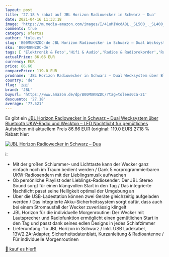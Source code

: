```yaml
---
layout: post
title: '27.18 % rabat auf JBL Horizon Radiowecker in Schwarz – Dua'
date: 2021-04-16 11:33:18
image: 'https://m.media-amazon.com/images/I/41uMIWcdA8L._SL500_._SL400_.jpg'
comments: true
category: ofertas
author: 'tole.es'
slug: 'B00MUKNZDC-de JBL Horizon Radiowecker in Schwarz – Dual Wecksystem über...'
sku: 'B00MUKNZDC-de'
tags: [ 'Elektronik & Foto','Hifi & Audio','Radios & Radiorekorder','Radiowecker & Uhrenradios','jbl', ]
actualPrice: 86.66 EUR
currency: EUR
price: 86.66
comparePrice: 119.0 EUR
prodname: 'JBL Horizon Radiowecker in Schwarz – Dual Wecksystem über Bluetooth  UKW-Radio und Weckton – LED Nachtlicht für gemütliches Aufstehen'
country: 'de'
flag: '🇩🇪'
brand: 'JBL'
buyurl: 'https://www.amazon.de/dp/B00MUKNZDC/?tag=tolees0ca-21'
descuento: '27.18'
average: '77.521'
---
```


Es gibt ein [JBL Horizon Radiowecker in Schwarz – Dual Wecksystem über Bluetooth  UKW-Radio und Weckton – LED Nachtlicht für gemütliches Aufstehen](https://www.amazon.de/dp/B00MUKNZDC/?tag=tolees0ca-21) mit aktuellem Preis 86.66 EUR (original: 119.0 EUR) 27.18 % Rabatt hier:

[![JBL Horizon Radiowecker in Schwarz – Dua](https://m.media-amazon.com/images/I/41uMIWcdA8L._SL500_._SL400_.jpg)](https://www.amazon.de/dp/B00MUKNZDC/?tag=tolees0ca-21)

ℹ️:

- Mit der großen Schlummer- und Lichttaste kann der Wecker ganz einfach noch im Traum bedient werden / Dank 5 vorprogrammierbaren UKW-Radiosendern mit der Lieblingsmusik aufwachen
- Ob persönliche Playlist oder Lieblings-Radiosender: Der JBL Stereo Sound sorgt für einen klangvollen Start in den Tag / Das integrierte Nachtlicht passt seine Helligkeit optimal der Umgebung an
- Über die USB-Ladestation können zwei Geräte gleichzeitig aufgeladen werden / Das integrierte Akku-Sicherheitssystem sorgt dafür, dass auch bei einem Stromausfall der Wecker zuverlässig klingelt
- JBL Horizon für die individuelle Morgenroutine: Der Wecker mit Lautsprecher und Radiofunktion ermöglicht einen gemütlichen Start in den Tag und passt dank seines edlen Designs in jedes Schlafzimmer
- Lieferumfang: 1 x JBL Horizon in Schwarz / Inkl. USB Ladekabel, 13V/2.2A-Adapter, Sicherheitsdatenblatt, Kurzanleitung & Radioantenne / Für individuelle Morgenroutinen

[🛒 kauf es hier!!](https://www.amazon.de/dp/B00MUKNZDC/?tag=tolees0ca-21)
